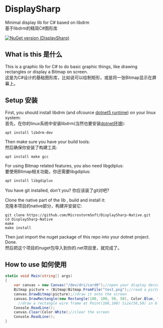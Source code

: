 # DisplaySharp
Minimal display lib for C# based on libdrm  
基于libdrm的精简C#图形库  

[![NuGet version (DisplaySharp)](https://img.shields.io/nuget/v/DisplaySharp.svg?style=flat)](https://www.nuget.org/packages/DisplaySharp/)

## What is this 是什么
This is a graphic lib for C# to do basic graphic things, like drawing rectangles or display a Bitmap on screen.  
这是为C#设计的基础图形库，比如说可以绘制矩形，或是将一张Bitmap显示在屏幕上。

## Setup 安装
First, you should install libdrm (and ofcource [dotnet5 runtime](https://docs.microsoft.com/dotnet/core/install/linux)) on your linux system:  
首先，在你的linux系统中安装libdrm(当然也要安装[dotnet环境](https://docs.microsoft.com/dotnet/core/install/linux)):
```
apt install libdrm-dev
```
  
Then make sure you have your build tools:  
然后确保你安装了构建工具:
```
apt install make gcc
```

For using Bitmap related features, you also need libgdiplus:  
要使用Bitmap相关功能，你还需要libgdiplus:
```
apt install libgdiplus
```

You have git installed, don't you?    你应该装了git对吧?

Clone the native part of the lib , build and install it:  
克隆本项目的native部分，构建并安装它:
```
git clone https://github.com/MicrostormSoft/DisplaySharp-Native.git
cd DisplaySharp-Native
make
make install
```

Then just import the nuget package of this repo into your dotnet project. Done.  
然后把这个项目的nuget包导入到你的.net项目里，就完成了。

## How to use 如何使用
```csharp
static void Main(string[] args)
{
    var canvas = new Canvas("/dev/dri/card0");//open your display device
    Bitmap picture = (Bitmap)Bitmap.FromFile("test.png");//read a picture as bitmap
    canvas.DrawBitmap(picture);//draw it onto the screen
    canvas.DrawRectangle(new Rectangle(100, 100, 50, 50), Color.Blue, fill: false);
      //draw a rectangle wire frame at Point(100,100) Size(50,50) in blue
    Console.ReadLine();
    canvas.Clear(Color.White);//clear the screen
    Console.ReadLine();
}
```
